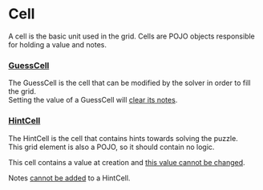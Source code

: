 # Cell
A cell is the basic unit used in the grid. 
Cells are POJO objects responsible for holding a value and notes.  

### [GuessCell](- "GuessCellSuite")
The GuessCell is the cell that can be modified by the solver in order to fill the grid.  
Setting the value of a GuessCell will [clear its notes](- "c:assert-true=modifyGuessCellValue()").

### [HintCell](- "HintCellSuite")
The HintCell is the cell that contains hints towards solving the puzzle.  
This grid element is also a POJO, so it should contain no logic.

This cell contains a value at creation and [this value cannot be changed](- "c:assert-true=modifyHintCellValue()").  

Notes [cannot be added](- "c:assertTrue=modifyHintCellNotes()") to a HintCell.
